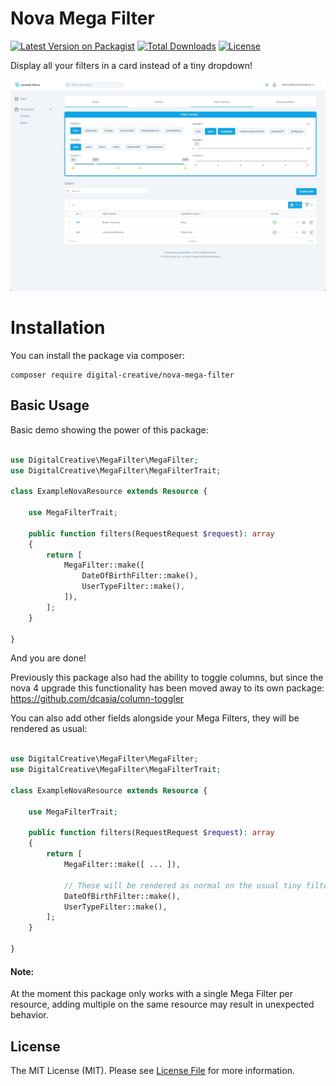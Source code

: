 # Nova Mega Filter

[![Latest Version on Packagist](https://img.shields.io/packagist/v/digital-creative/nova-mega-filter)](https://packagist.org/packages/digital-creative/nova-mega-filter)
[![Total Downloads](https://img.shields.io/packagist/dt/digital-creative/nova-mega-filter)](https://packagist.org/packages/digital-creative/nova-mega-filter)
[![License](https://img.shields.io/packagist/l/digital-creative/nova-mega-filter)](https://github.com/dcasia/nova-mega-filter/blob/master/LICENSE)

Display all your filters in a card instead of a tiny dropdown!

<picture>
  <source media="(prefers-color-scheme: dark)" srcset="https://raw.githubusercontent.com/dcasia/nova-mega-filter/nova4/screenshots/dark.png">
  <img alt="Nova Mega Filter in Action" src="https://raw.githubusercontent.com/dcasia/nova-mega-filter/nova4/screenshots/light.png">
</picture>

# Installation

You can install the package via composer:

```shell
composer require digital-creative/nova-mega-filter
```

## Basic Usage

Basic demo showing the power of this package:

```php

use DigitalCreative\MegaFilter\MegaFilter;
use DigitalCreative\MegaFilter\MegaFilterTrait;

class ExampleNovaResource extends Resource {

    use MegaFilterTrait;

    public function filters(RequestRequest $request): array
    {
        return [
            MegaFilter::make([
                DateOfBirthFilter::make(),
                UserTypeFilter::make(),
            ]),
        ];
    }

}
```

And you are done!

Previously this package also had the ability to toggle columns, but since the nova 4 upgrade this functionality has been
moved away to its own package: https://github.com/dcasia/column-toggler


You can also add other fields alongside your Mega Filters, they will be rendered as usual:

```php

use DigitalCreative\MegaFilter\MegaFilter;
use DigitalCreative\MegaFilter\MegaFilterTrait;

class ExampleNovaResource extends Resource {

    use MegaFilterTrait;

    public function filters(RequestRequest $request): array
    {
        return [
            MegaFilter::make([ ... ]),
            
            // These will be rendered as normal on the usual tiny filter dropdown
            DateOfBirthFilter::make(),
            UserTypeFilter::make(),
        ];
    }

}
```

#### Note: 

At the moment this package only works with a single Mega Filter per resource, adding multiple on the same resource may result in unexpected behavior.

## License

The MIT License (MIT). Please see [License File](https://raw.githubusercontent.com/dcasia/nova-mega-filter/master/LICENSE) for more information.

